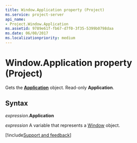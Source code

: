 ```yaml
---
title: Window.Application property (Project)
ms.service: project-server
api_name:
- Project.Window.Application
ms.assetid: 9789e61f-fb67-d7f0-3f35-5399b0798daa
ms.date: 06/08/2017
ms.localizationpriority: medium
---
```



# Window.Application property (Project)

Gets the **[Application](Project.Application.md)** object. Read-only **Application**.


## Syntax

_expression_.**Application**

_expression_ A variable that represents a [Window](./Project.Window.md) object.

[!include[Support and feedback](~/includes/feedback-boilerplate.md)]